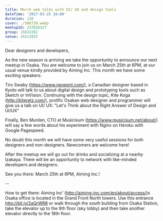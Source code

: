 ```yaml
---
title: March web talks with UI/ UX and design tools
dateTime: '2017-03-25 18:00'
duration: 120
cover: ./506739.webp
meetupId: 237826327
group: 15632202
venue: 24213835
---
```


Dear designers and developers,

As the new season is arriving we take the opportunity to announce our next meetup in Osaka. You are welcome to join us on March 25th at 6PM, at our usual venue kindly provided by Aiming Inc. This month we have some exciting speakers:

Tiro Swaby (https://www.neopent.com/), a Canadian designer based in Kyoto will talk to us about digital design and prototyping tools such as Sketch or InVision. Continuing with the design topic, Kite Koga (http://kiteretz.com/), prolific Osakan web designer and programmer will give us a talk on UI/ UX: "Let's Think about the Right Answer of Design and UI/UX"

Finally, Ben Murden, CTO at Musicisum (https://www.musicisum.net/about/) will say a few words about his experiment with Nginx on Heroku with Google Pagespeed.

No doubt this month we will have some very useful sessions for both designers and non-designers. Newcomers are welcome here!

After the meetup we will go out for drinks and socializing at a nearby Izakaya. There will be an opportunity to network with like-minded developers and designers.

See you there: March 25th at 6PM, Aiming Inc.!

--

How to get there: Aiming Inc’ (http://aiming-inc.com/en/about/access/)s Osaka office is located in the Grand Front North towers. Use this entrance http://bit.ly/2aQrWR8 or walk through the south building from Osaka Station, take the elevator up to the 9th floor (sky lobby) and then take another elevator directly to the 18th floor.
